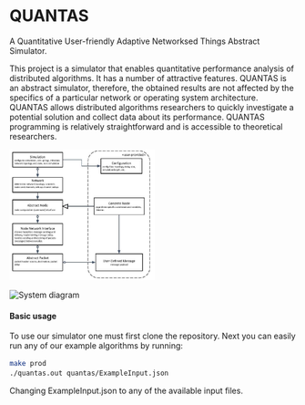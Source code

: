 # QUANTAS
A Quantitative User-friendly Adaptive Networksed Things Abstract Simulator.

This project is a simulator that enables quantitative performance analysis of distributed algorithms. It has a number of attractive features. QUANTAS is an abstract simulator, therefore, the obtained results are not affected by the specifics of a particular network or operating system architecture. QUANTAS allows distributed algorithms researchers to quickly investigate a potential solution  and collect data about its performance. QUANTAS programming is relatively straightforward and is accessible to theoretical researchers. 

<img src="Documentation/abstract%20sim%20draw.pptx.jpg" alt="System Diagram" style="zoom: 33%;" />

![System diagram](distributed-consensus-abstract-simulator)

#### Basic usage

To use our simulator one must first clone the repository.
Next you can easily run any of our example algorithms by running:

```sh
make prod
./quantas.out quantas/ExampleInput.json

```

Changing ExampleInput.json to any of the available input files.